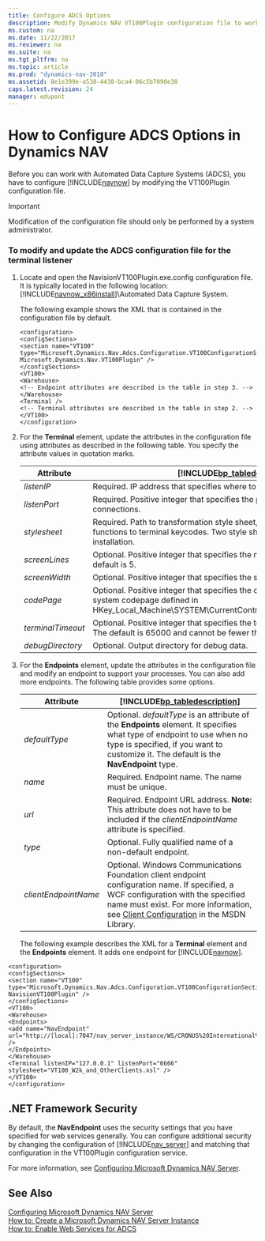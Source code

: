 ```yaml
---
title: Configure ADCS Options
description: Modify Dynamics NAV VT100Plugin configuration file to work with Automated Data Capture Systems (ADCS) which should be performed by a system administrator.
ms.custom: na
ms.date: 11/22/2017
ms.reviewer: na
ms.suite: na
ms.tgt_pltfrm: na
ms.topic: article
ms.prod: "dynamics-nav-2018"
ms.assetid: 8e1e399e-a538-4438-bca4-06c5b7090e38
caps.latest.revision: 24
manager: edupont
---
```

# How to Configure ADCS Options in Dynamics NAV
Before you can work with Automated Data Capture Systems \(ADCS\), you have to configure [!INCLUDE[navnow](includes/navnow_md.md)] by modifying the VT100Plugin configuration file.  

> [!IMPORTANT]  
>  Modification of the configuration file should only be performed by a system administrator.  

### To modify and update the ADCS configuration file for the terminal listener  

1. Locate and open the NavisionVT100Plugin.exe.config configuration file. It is typically located in the following location: [!INCLUDE[navnow_x86install](includes/navnow_x86install_md.md)]\\Automated Data Capture System.  

    The following example shows the XML that is contained in the configuration file by default.  

   ```  
   <configuration>  
   <configSections>  
   <section name="VT100" type="Microsoft.Dynamics.Nav.Adcs.Configuration.VT100ConfigurationSection, Microsoft.Dynamics.Nav.VT100Plugin" />  
   </configSections>  
   <VT100>  
   <Warehouse>  
   <!-- Endpoint attributes are described in the table in step 3. -->  
   </Warehouse>  
   <Terminal />   
   <!-- Terminal attributes are described in the table in step 2. -->  
   </VT100>  
   </configuration>  

   ```  

2. For the **Terminal** element, update the attributes in the configuration file using attributes as described in the following table. You specify the attribute values in quotation marks.  


   |     Attribute     |                                                         [!INCLUDE[bp_tabledescription](includes/bp_tabledescription_md.md)]                                                         |
   |-------------------|-------------------------------------------------------------------------------------------------------------------------------------------------------------------------------------|
   |    *listenIP*     |                                                    Required. IP address that specifies where to listen for terminal connections.                                                    |
   |   *listenPort*    |                                            Required. Positive integer that specifies the port number to listen for terminal connections.                                            |
   |   *stylesheet*    |         Required. Path to transformation style sheet, which transforms warehouse functions to terminal keycodes. Two style sheets are provided with the ADCS installation.          |
   |   *screenLines*   |                                               Optional. Positive integer that specifies the number of screen lines. The default is 5.                                               |
   |   *screenWidth*   |                                                   Optional. Positive integer that specifies the screen width. The default is 30.                                                    |
   |    *codePage*     | Optional. Positive integer that specifies the codepage. The default is the system codepage defined in HKey\_Local\_Machine\\SYSTEM\\CurrentControlSet\\Control\\Nls\\CodePage\\ACP. |
   | *terminalTimeout* |                        Optional. Positive integer that specifies the terminal time-out in milliseconds. The default is 65000 and cannot be fewer than 6000.                         |
   | *debugDirectory*  |                                                                     Optional. Output directory for debug data.                                                                      |


3. For the **Endpoints** element, update the attributes in the configuration file and modify an endpoint to support your processes. You can also add more endpoints. The following table provides some options.  

   |Attribute|[!INCLUDE[bp_tabledescription](includes/bp_tabledescription_md.md)]|  
   |---------------|---------------------------------------|  
   |*defaultType*|Optional. *defaultType* is an attribute of the **Endpoints** element. It specifies what type of endpoint to use when no type is specified, if you want to customize it. The default is the **NavEndpoint** type.|  
   |*name*|Required. Endpoint name. The name must be unique.|  
   |*url*|Required. Endpoint URL address. **Note:**  This attribute does not have to be included if the *clientEndpointName* attribute is specified.|  
   |*type*|Optional. Fully qualified name of a non-default endpoint.|  
   |*clientEndpointName*|Optional. Windows Communications Foundation client endpoint configuration name. If specified, a WCF configuration with the specified name must exist. For more information, see [Client Configuration](http://go.microsoft.com/fwlink/?LinkId=260871) in the MSDN Library.|  

   The following example describes the XML for a **Terminal** element and the **Endpoints** element. It adds one endpoint for [!INCLUDE[navnow](includes/navnow_md.md)].  

```  
<configuration>  
<configSections>  
<section name="VT100" type="Microsoft.Dynamics.Nav.Adcs.Configuration.VT100ConfigurationSection, NavisionVT100Plugin" />  
</configSections>  
<VT100>  
<Warehouse>  
<Endpoints>  
<add name="NavEndpoint" url="http://[local]:7047/nav_server_instance/WS/CRONUS%20International%20Ltd/Codeunit/ADCS" />  
</Endpoints>  
</Warehouse>  
<Terminal listenIP="127.0.0.1" listenPort="6666" stylesheet="VT100_W2k_and_OtherClients.xsl" />  
</VT100>  
</configuration>  

```  

## .NET Framework Security  
 By default, the **NavEndpoint** uses the security settings that you have specified for web services generally. You can configure additional security by changing the configuration of [!INCLUDE[nav_server](includes/nav_server_md.md)] and matching that configuration in the VT100Plugin configuration service.  

 For more information, see [Configuring Microsoft Dynamics NAV Server](Configuring-Microsoft-Dynamics-NAV-Server.md).  

## See Also  
 [Configuring Microsoft Dynamics NAV Server](Configuring-Microsoft-Dynamics-NAV-Server.md)   
 [How to: Create a Microsoft Dynamics NAV Server Instance](How-to--Create-a-Microsoft-Dynamics-NAV-Server-Instance.md)   
 [How to: Enable Web Services for ADCS](How-to--Enable-Web-Services-for-ADCS.md)